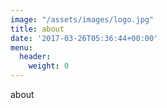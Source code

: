 ```yaml
---
image: "/assets/images/logo.jpg"
title: about
date: '2017-03-26T05:36:44+00:00'
menu:
  header:
    weight: 0
---
```



about